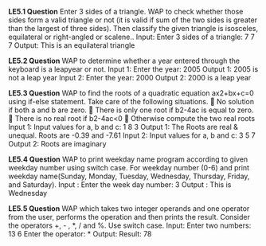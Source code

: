 **LE5.1 Question**
Enter 3 sides of a triangle. WAP to check whether those sides form a valid
triangle or not (it is valid if sum of the two sides is greater than the largest
of three sides). Then classify the given triangle is isosceles, equilateral or
right-angled or scalene..
Input: Enter 3 sides of a triangle: 7 7 7
Output: This is an equilateral triangle



**LE5.2 Question**
WAP to determine whether a year entered through the keyboard is a leapyear
or not.
Input 1: Enter the year: 2005
Output 1: 2005 is not a leap year
Input 2: Enter the year: 2000
Output 2: 2000 is a leap year




**LE5.3 Question**
WAP to find the roots of a quadratic equation ax2+bx+c=0 using if-else
statement. Take care of the following situations.
 No solution if both a and b are zero.
 There is only one root if b2-4ac is equal to zero.
 There is no real root if b2-4ac<0
 Otherwise compute the two real roots
Input 1: Input values for a, b and c: 1 8 3
Output 1: The Roots are real & unequal. Roots are -0.39 and -7.61
Input 2: Input values for a, b and c: 3 5 7
Output 2: Roots are imaginary




**LE5.4 Question**
WAP to print weekday name program according to given weekday number
using switch case. For weekday number (0-6) and print weekday
name(Sunday, Monday, Tuesday, Wednesday, Thursday, Friday, and
Saturday).
Input : Enter the week day number: 3
Output : This is Wednesday




**LE5.5 Question**
WAP which takes two integer operands and one operator from the user,
performs the operation and then prints the result. Consider the operators +, -
, *, / and %. Use switch case.
Input:
Enter two numbers: 13 6
Enter the operator: *
Output: Result: 78
